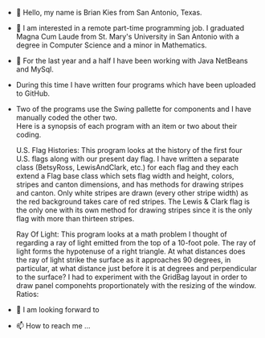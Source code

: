- 👋 Hello, my name is Brian Kies from San Antonio, Texas.
- 👀 I am interested in a remote part-time programming job. I graduated Magna Cum Laude 
     from St. Mary's University in San Antonio with a degree in Computer Science
     and a minor in Mathematics.
- 🌱 For the last year and a half I have been working with Java NetBeans and MySql. 
-    During this time I have written four programs which have been uploaded to GitHub.  
-    Two of the programs use the Swing pallette for components and I have manually coded the other two.     
     Here is a synopsis of each program with an item or two about their coding.
     
     U.S. Flag Histories:
     This program looks at the history of the first four U.S. flags along with our present day flag.
     I have written a separate class (BetsyRoss, LewisAndClark, etc.) for each flag and they each extend a Flag base class which sets flag width and height, 
     colors, stripes and canton dimensions, and has methods for drawing stripes and canton. Only white stripes are drawn (every other stripe width) as the red
     background takes care of red stripes. The Lewis & Clark flag is the only one with its own method for drawing stripes since it is the only flag with more
     than thirteen stripes.
     
     Ray Of Light:
     This program looks at a math problem I thought of regarding a ray of light emitted from the top of a 10-foot pole. The ray of light forms the hypotenuse 
     of a right triangle. At what distances does the ray of light strike the surface as it approaches 90 degrees, in particular, at what distance just before it
     is at degrees and perpendicular to the surface?
     I had to experiment with the GridBag layout in order to draw panel componehts proportionately with the resizing of the window.
     Ratios:
     
     
     
     
     
    
     
- 💞️ I am looking forward to 
- 📫 How to reach me ...

<!---
bkies23/bkies23 is a ✨ special ✨ repository because its `README.md` (this file) appears on your GitHub profile.
You can click the Preview link to take a look at your changes.
--->

